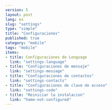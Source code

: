 ```yaml
---
version: 5
layout: post
lang: es
slug: "settings"
type: "simple"
title: "Configuraciones"
published: true
category: "mobile"
tags: "mobile"
items:
- title: Configuraciones de Lenguage
  link: "settings-language"
- title: "Configuraciones de mensaje"
  link: "settings-message"
- title: "Configuraciones de contactos"
  link: "settings-contacts"
- title: "Configuraciones de clave de acceso"
  link: "settings-code"
- title: "Reiniciar la instalacion"
  link: "home-not-configured"
---
```

